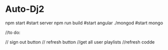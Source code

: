 # Auto-Dj2


npm start #start server
npm run build #start angular
./mongod #start mongo



//to do:

// sign out button
// refresh button
//get all user playlists
//refresh codde